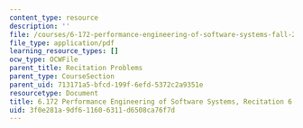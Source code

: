 ```yaml
---
content_type: resource
description: ''
file: /courses/6-172-performance-engineering-of-software-systems-fall-2018/3f0e281a9df611606311d6508ca76f7d_MIT6_172F18_rec6sol.pdf
file_type: application/pdf
learning_resource_types: []
ocw_type: OCWFile
parent_title: Recitation Problems
parent_type: CourseSection
parent_uid: 713171a5-bfcd-199f-6efd-5372c2a9351e
resourcetype: Document
title: 6.172 Performance Engineering of Software Systems, Recitation 6
uid: 3f0e281a-9df6-1160-6311-d6508ca76f7d
---
```

